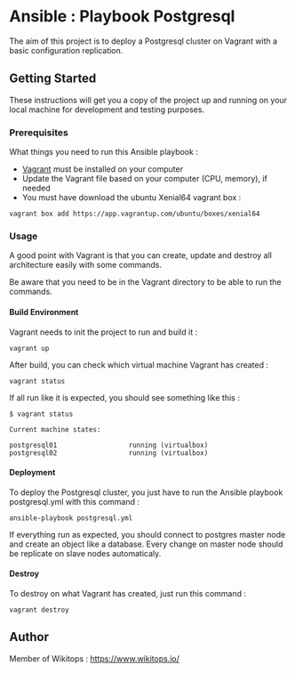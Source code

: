 # Ansible : Playbook Postgresql
The aim of this project is to deploy a Postgresql cluster on Vagrant with a basic configuration replication.

## Getting Started

These instructions will get you a copy of the project up and running on your local machine for development and testing purposes.

### Prerequisites

What things you need to run this Ansible playbook :

* [Vagrant](https://www.vagrantup.com/docs/installation/) must be installed on your computer
* Update the Vagrant file based on your computer (CPU, memory), if needed
* You must have download the ubuntu Xenial64 vagrant box :

```
vagrant box add https://app.vagrantup.com/ubuntu/boxes/xenial64
```

### Usage

A good point with Vagrant is that you can create, update and destroy all architecture easily with some commands.

Be aware that you need to be in the Vagrant directory to be able to run the commands.

#### Build Environment

Vagrant needs to init the project to run and build it :

```
vagrant up
```

After build, you can check which virtual machine Vagrant has created :

```
vagrant status
```

If all run like it is expected, you should see something like this :

```
$ vagrant status

Current machine states:

postgresql01                  running (virtualbox)
postgresql02                  running (virtualbox)
```

#### Deployment

To deploy the Postgresql cluster, you just have to run the Ansible playbook postgresql.yml with this command :

```
ansible-playbook postgresql.yml
```

If everything run as expected, you should connect to postgres master node and create an object like a database. Every change on master node should be replicate on slave nodes automaticaly.

#### Destroy

To destroy on what Vagrant has created, just run this command :

```
vagrant destroy
```

## Author

Member of Wikitops : https://www.wikitops.io/
